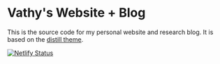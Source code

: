 # Vathy's Website + Blog

This is the source code for my personal website and research blog. It is based
on the [distill theme](https://rstudio.github.io/distill/).

[![Netlify Status](https://api.netlify.com/api/v1/badges/3a454241-4554-4f77-a891-475af8f9e295/deploy-status)](https://app.netlify.com/sites/reverent-lumiere-2fec72/deploys)
